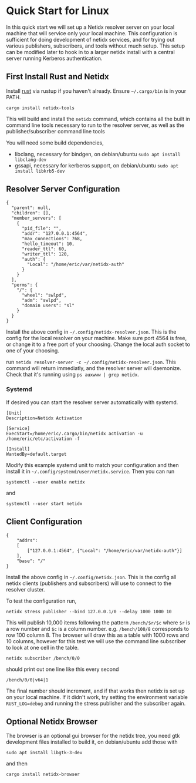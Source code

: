 # Quick Start for Linux

In this quick start we will set up a Netidx resolver server on your
local machine that will service only your local machine. This
configuration is sufficient for doing development of netidx services,
and for trying out various publishers, subscribers, and tools without
much setup. This setup can be modified later to hook in to a larger
netidx install with a central server running Kerberos authentication.

## First Install Rust and Netidx

Install [rust](https://www.rust-lang.org/tools/install) via rustup if
you haven't already. Ensure `~/.cargo/bin` is in your PATH.

`cargo install netidx-tools`

This will build and install the `netidx` command, which contains all
the built in command line tools necessary to run to the resolver
server, as well as the publisher/subscriber command line tools

You will need some build dependencies,

- libclang, necessary for bindgen, on debian/ubuntu `sudo apt install libclang-dev`
- gssapi, necessary for kerberos support, on debian/ubuntu `sudo apt install libkrb5-dev`

## Resolver Server Configuration

```
{
  "parent": null,
  "children": [],
  "member_servers": [
    {
      "pid_file": "",
      "addr": "127.0.0.1:4564",
      "max_connections": 768,
      "hello_timeout": 10,
      "reader_ttl": 60,
      "writer_ttl": 120,
      "auth": {
        "Local": "/home/eric/var/netidx-auth"
      }
    }
  ],
  "perms": {
    "/": {
      "wheel": "swlpd",
      "adm": "swlpd",
      "domain users": "sl"
    }
  }
}
```

Install the above config in `~/.config/netidx-resolver.json`. This is
the config for the local resolver on your machine. Make sure port 4564
is free, or change it to a free port of your choosing. Change the
local auth socket to one of your choosing.

run `netidx resolver-server -c ~/.config/netidx-resolver.json`. This
command will return immediatly, and the resolver server will
daemonize. Check that it's running using `ps auxwww | grep netidx`.

### Systemd

If desired you can start the resolver server automatically with systemd. 

```
[Unit]
Description=Netidx Activation

[Service]
ExecStart=/home/eric/.cargo/bin/netidx activation -u /home/eric/etc/activation -f

[Install]
WantedBy=default.target
```

Modify this example systemd unit to match your configuration and then
install it in `~/.config/systemd/user/netidx.service`. Then you can run

`systemctl --user enable netidx`

and

`systemctl --user start netidx`

## Client Configuration

```
{
    "addrs":
    [
        ["127.0.0.1:4564", {"Local": "/home/eric/var/netidx-auth"}]
    ],
    "base": "/"
}
```

Install the above config in `~/.config/netidx.json`. This is the
config all netidx clients (publishers and subscribers) will use to
connect to the resolver cluster.

To test the configuration run,

`netidx stress publisher --bind 127.0.0.1/0 --delay 1000 1000 10`

This will publish 10,000 items following the pattern `/bench/$r/$c`
where `$r` is a row number and `$c` is a column
number. e.g. `/bench/100/8` corresponds to row 100 column 8. The
browser will draw this as a table with 1000 rows and 10 columns,
however for this test we will use the command line subscriber to look
at one cell in the table.

`netidx subscriber /bench/0/0`

should print out one line like this every second

`/bench/0/0|v64|1`

The final number should increment, and if that works then netidx is
set up on your local machine. If it didn't work, try setting the
environment variable `RUST_LOG=debug` and running the stress publisher
and the subscriber again.

## Optional Netidx Browser

The browser is an optional gui browser for the netidx tree, you need
  gtk development files installed to build it, on debian/ubuntu add those with 

`sudo apt install libgtk-3-dev`

and then

`cargo install netidx-browser`
